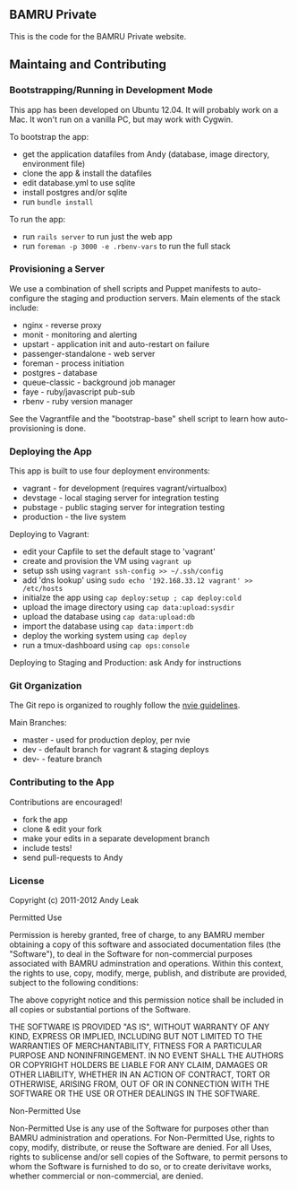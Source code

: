 ## BAMRU Private

This is the code for the BAMRU Private website.

## Maintaing and Contributing 

### Bootstrapping/Running in Development Mode

This app has been developed on Ubuntu 12.04.  It will probably work on a Mac.
It won't run on a vanilla PC, but may work with Cygwin.

To bootstrap the app:
- get the application datafiles from Andy (database, image directory, environment file)
- clone the app & install the datafiles
- edit database.yml to use sqlite
- install postgres and/or sqlite
- run `bundle install`

To run the app:
- run `rails server` to run just the web app
- run `foreman -p 3000 -e .rbenv-vars` to run the full stack 

### Provisioning a Server

We use a combination of shell scripts and Puppet manifests to auto-configure
the staging and production servers.  Main elements of the stack include:
- nginx - reverse proxy
- monit - monitoring and alerting
- upstart - application init and auto-restart on failure
- passenger-standalone - web server
- foreman - process initiation
- postgres - database
- queue-classic - background job manager
- faye - ruby/javascript pub-sub
- rbenv - ruby version manager

See the Vagrantfile and the "bootstrap-base" shell script to learn how
auto-provisioning is done.

### Deploying the App

This app is built to use four deployment environments:
- vagrant - for development (requires vagrant/virtualbox)
- devstage - local staging server for integration testing
- pubstage - public staging server for integration testing
- production - the live system

Deploying to Vagrant:
- edit your Capfile to set the default stage to 'vagrant'
- create and provision the VM using `vagrant up`
- setup ssh using `vagrant ssh-config >> ~/.ssh/config`
- add 'dns lookup' using `sudo echo '192.168.33.12 vagrant' >> /etc/hosts`
- initialze the app using `cap deploy:setup ; cap deploy:cold`
- upload the image directory using `cap data:upload:sysdir`
- upload the database using `cap data:upload:db`
- import the database using `cap data:import:db`
- deploy the working system using `cap deploy`
- run a tmux-dashboard using `cap ops:console`

Deploying to Staging and Production: ask Andy for instructions

### Git Organization

The Git repo is organized to roughly follow the 
[nvie guidelines](http://nvie.com/posts/a-successful-git-branching-model/).

Main Branches:
- master - used for production deploy, per nvie
- dev    - default branch for vagrant & staging deploys
- dev-<feature> - feature branch

### Contributing to the App

Contributions are encouraged!
- fork the app
- clone & edit your fork
- make your edits in a separate development branch
- include tests!
- send pull-requests to Andy

### License

Copyright (c) 2011-2012 Andy Leak 

Permitted Use

Permission is hereby granted, free of charge, to any BAMRU member obtaining a
copy of this software and associated documentation files (the "Software"), to
deal in the Software for non-commercial purposes associated with BAMRU
adminstration and operations.  Within this context, the rights to use, copy,
modify, merge, publish, and distribute are provided, subject to the following
conditions:

The above copyright notice and this permission notice shall be included in all
copies or substantial portions of the Software.

THE SOFTWARE IS PROVIDED "AS IS", WITHOUT WARRANTY OF ANY KIND, EXPRESS OR
IMPLIED, INCLUDING BUT NOT LIMITED TO THE WARRANTIES OF MERCHANTABILITY,
FITNESS FOR A PARTICULAR PURPOSE AND NONINFRINGEMENT. IN NO EVENT SHALL THE
AUTHORS OR COPYRIGHT HOLDERS BE LIABLE FOR ANY CLAIM, DAMAGES OR OTHER
LIABILITY, WHETHER IN AN ACTION OF CONTRACT, TORT OR OTHERWISE, ARISING FROM,
OUT OF OR IN CONNECTION WITH THE SOFTWARE OR THE USE OR OTHER DEALINGS IN THE
SOFTWARE.

Non-Permitted Use

Non-Permitted Use is any use of the Software for purposes other than BAMRU
administration and operations.  For Non-Permitted Use, rights to copy, modify,
distribute, or reuse the Software are denied.  For all Uses, rights to
sublicense and/or sell copies of the Software, to permit persons to whom the
Software is furnished to do so, or to create derivitave works, whether
commercial or non-commercial, are denied.
